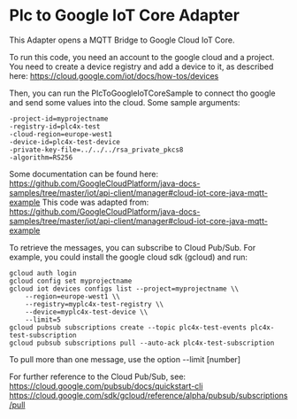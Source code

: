 <!--
  Licensed to the Apache Software Foundation (ASF) under one
  or more contributor license agreements.  See the NOTICE file
  distributed with this work for additional information
  regarding copyright ownership.  The ASF licenses this file
  to you under the Apache License, Version 2.0 (the
  "License"); you may not use this file except in compliance
  with the License.  You may obtain a copy of the License at

      https://www.apache.org/licenses/LICENSE-2.0

  Unless required by applicable law or agreed to in writing,
  software distributed under the License is distributed on an
  "AS IS" BASIS, WITHOUT WARRANTIES OR CONDITIONS OF ANY
  KIND, either express or implied.  See the License for the
  specific language governing permissions and limitations
  under the License.
  -->
# Plc to Google IoT Core Adapter

This Adapter opens a MQTT Bridge to Google Cloud IoT Core.

To run this code, you need an account to the google cloud and a project.
You need to create a device registry and add a device to it, as described here:
https://cloud.google.com/iot/docs/how-tos/devices

Then, you can run the PlcToGoogleIoTCoreSample to connect tho google and send some values into the cloud.
Some sample arguments:

    -project-id=myprojectname
    -registry-id=plc4x-test
    -cloud-region=europe-west1
    -device-id=plc4x-test-device
    -private-key-file=../../../rsa_private_pkcs8
    -algorithm=RS256

Some documentation can be found here:
https://github.com/GoogleCloudPlatform/java-docs-samples/tree/master/iot/api-client/manager#cloud-iot-core-java-mqtt-example
This code was adapted from:
https://github.com/GoogleCloudPlatform/java-docs-samples/tree/master/iot/api-client/manager#cloud-iot-core-java-mqtt-example

To retrieve the messages, you can subscribe to Cloud Pub/Sub.
For example, you could install the google cloud sdk (gcloud) and run:

    gcloud auth login
    gcloud config set myprojectname
    gcloud iot devices configs list --project=myprojectname \\
        --region=europe-west1 \\
        --registry=myplc4x-test-registry \\
        --device=myplc4x-test-device \\
        --limit=5
    gcloud pubsub subscriptions create --topic plc4x-test-events plc4x-test-subscription
    gcloud pubsub subscriptions pull --auto-ack plc4x-test-subscription


To pull more than one message, use the option --limit [number]

For further reference to the Cloud Pub/Sub, see:
https://cloud.google.com/pubsub/docs/quickstart-cli
https://cloud.google.com/sdk/gcloud/reference/alpha/pubsub/subscriptions/pull

